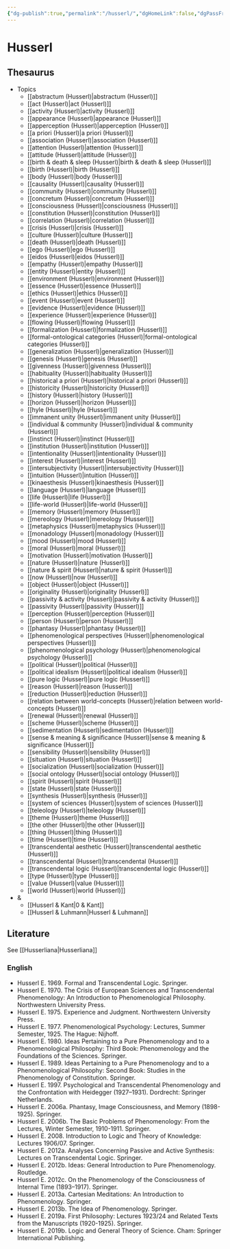 ```yaml
---
{"dg-publish":true,"permalink":"/husserl/","dgHomeLink":false,"dgPassFrontmatter":false}
---
```


# Husserl
## Thesaurus
- Topics
	- [[abstractum (Husserl)|abstractum (Husserl)]]
	- [[act (Husserl)|act (Husserl)]]
	- [[activity (Husserl)|activity (Husserl)]]
	- [[appearance (Husserl)|appearance (Husserl)]]
	- [[apperception (Husserl)|apperception (Husserl)]]
	- [[a priori (Husserl)|a priori (Husserl)]]
	- [[association (Husserl)|association (Husserl)]]
	- [[attention (Husserl)|attention (Husserl)]]
	- [[attitude (Husserl)|attitude (Husserl)]]
	- [[birth & death & sleep (Husserl)|birth & death & sleep (Husserl)]]
	- [[birth (Husserl)|birth (Husserl)]]
	- [[body (Husserl)|body (Husserl)]]
	- [[causality (Husserl)|causality (Husserl)]]
	- [[community (Husserl)|community (Husserl)]]
	- [[concretum (Husserl)|concretum (Husserl)]]
	- [[consciousness (Husserl)|consciousness (Husserl)]]
	- [[constitution (Husserl)|constitution (Husserl)]]
	- [[correlation (Husserl)|correlation (Husserl)]]
	- [[crisis (Husserl)|crisis (Husserl)]]
	- [[culture (Husserl)|culture (Husserl)]]
	- [[death (Husserl)|death (Husserl)]]
	- [[ego (Husserl)|ego (Husserl)]]
	- [[eidos (Husserl)|eidos (Husserl)]]
	- [[empathy (Husserl)|empathy (Husserl)]]
	- [[entity (Husserl)|entity (Husserl)]]
	- [[environment (Husserl)|environment (Husserl)]]
	- [[essence (Husserl)|essence (Husserl)]]
	- [[ethics (Husserl)|ethics (Husserl)]]
	- [[event (Husserl)|event (Husserl)]]
	- [[evidence (Husserl)|evidence (Husserl)]]
	- [[experience (Husserl)|experience (Husserl)]]
	- [[flowing (Husserl)|flowing (Husserl)]]
	- [[formalization (Husserl)|formalization (Husserl)]]
	- [[formal-ontological categories (Husserl)|formal-ontological categories (Husserl)]]
	- [[generalization (Husserl)|generalization (Husserl)]]
	- [[genesis (Husserl)|genesis (Husserl)]]
	- [[givenness (Husserl)|givenness (Husserl)]]
	- [[habituality (Husserl)|habituality (Husserl)]]
	- [[historical a priori (Husserl)|historical a priori (Husserl)]]
	- [[historicity (Husserl)|historicity (Husserl)]]
	- [[history (Husserl)|history (Husserl)]]
	- [[horizon (Husserl)|horizon (Husserl)]]
	- [[hyle (Husserl)|hyle (Husserl)]]
	- [[immanent unity (Husserl)|immanent unity (Husserl)]]
	- [[individual & community (Husserl)|individual & community (Husserl)]]
	- [[instinct (Husserl)|instinct (Husserl)]]
	- [[institution (Husserl)|institution (Husserl)]]
	- [[intentionality (Husserl)|intentionality (Husserl)]]
	- [[interest (Husserl)|interest (Husserl)]]
	- [[intersubjectivity (Husserl)|intersubjectivity (Husserl)]]
	- [[intuition (Husserl)|intuition (Husserl)]]
	- [[kinaesthesis (Husserl)|kinaesthesis (Husserl)]]
	- [[language (Husserl)|language (Husserl)]]
	- [[life (Husserl)|life (Husserl)]]
	- [[life-world (Husserl)|life-world (Husserl)]]
	- [[memory (Husserl)|memory (Husserl)]]
	- [[mereology (Husserl)|mereology (Husserl)]]
	- [[metaphysics (Husserl)|metaphysics (Husserl)]]
	- [[monadology (Husserl)|monadology (Husserl)]]
	- [[mood (Husserl)|mood (Husserl)]]
	- [[moral (Husserl)|moral (Husserl)]]
	- [[motivation (Husserl)|motivation (Husserl)]]
	- [[nature (Husserl)|nature (Husserl)]]
	- [[nature & spirit (Husserl)|nature & spirit (Husserl)]]
	- [[now (Husserl)|now (Husserl)]]
	- [[object (Husserl)|object (Husserl)]]
	- [[originality (Husserl)|originality (Husserl)]]
	- [[passivity & activity (Husserl)|passivity & activity (Husserl)]]
	- [[passivity (Husserl)|passivity (Husserl)]]
	- [[perception (Husserl)|perception (Husserl)]]
	- [[person (Husserl)|person (Husserl)]]
	- [[phantasy (Husserl)|phantasy (Husserl)]]
	- [[phenomenological perspectives (Husserl)|phenomenological perspectives (Husserl)]]
	- [[phenomenological psychology (Husserl)|phenomenological psychology (Husserl)]]
	- [[political (Husserl)|political (Husserl)]]
	- [[political idealism (Husserl)|political idealism (Husserl)]]
	- [[pure logic (Husserl)|pure logic (Husserl)]]
	- [[reason (Husserl)|reason (Husserl)]]
	- [[reduction (Husserl)|reduction (Husserl)]]
	- [[relation between world-concepts (Husserl)|relation between world-concepts (Husserl)]]
	- [[renewal (Husserl)|renewal (Husserl)]]
	- [[scheme (Husserl)|scheme (Husserl)]]
	- [[sedimentation (Husserl)|sedimentation (Husserl)]]
	- [[sense & meaning & significance (Husserl)|sense & meaning & significance (Husserl)]]
	- [[sensibility (Husserl)|sensibility (Husserl)]]
	- [[situation (Husserl)|situation (Husserl)]]
	- [[socialization (Husserl)|socialization (Husserl)]]
	- [[social ontology (Husserl)|social ontology (Husserl)]]
	- [[spirit (Husserl)|spirit (Husserl)]]
	- [[state (Husserl)|state (Husserl)]]
	- [[synthesis (Husserl)|synthesis (Husserl)]]
	- [[system of sciences (Husserl)|system of sciences (Husserl)]]
	- [[teleology (Husserl)|teleology (Husserl)]]
	- [[theme (Husserl)|theme (Husserl)]]
	- [[the other (Husserl)|the other (Husserl)]]
	- [[thing (Husserl)|thing (Husserl)]]
	- [[time (Husserl)|time (Husserl)]]
	- [[transcendental aesthetic (Husserl)|transcendental aesthetic (Husserl)]]
	- [[transcendental (Husserl)|transcendental (Husserl)]]
	- [[transcendental logic (Husserl)|transcendental logic (Husserl)]]
	- [[type (Husserl)|type (Husserl)]]
	- [[value (Husserl)|value (Husserl)]]
	- [[world (Husserl)|world (Husserl)]]
- &
	- [[Husserl & Kant|0 & Kant]]
	- [[Husserl & Luhmann|Husserl & Luhmann]]


## Literature
See [[Husserliana|Husserliana]]


### English
- Husserl E. 1969. Formal and Transcendental Logic. Springer.
- Husserl E. 1970. The Crisis of European Sciences and Transcendental Phenomenology: An Introduction to Phenomenological Philosophy. Northwestern University Press.
- Husserl E. 1975. Experience and Judgment. Northwestern University Press.
- Husserl E. 1977. Phenomenological Psychology: Lectures, Summer Semester, 1925. The Hague: Nijhoff.
- Husserl E. 1980. Ideas Pertaining to a Pure Phenomenology and to a Phenomenological Philosophy: Third Book: Phenomenology and the Foundations of the Sciences. Springer.
- Husserl E. 1989. Ideas Pertaining to a Pure Phenomenology and to a Phenomenological Philosophy: Second Book: Studies in the Phenomenology of Constitution. Springer.
- Husserl E. 1997. Psychological and Transcendental Phenomenology and the Confrontation with Heidegger (1927–1931). Dordrecht: Springer Netherlands.
- Husserl E. 2006a. Phantasy, Image Consciousness, and Memory (1898-1925). Springer.
- Husserl E. 2006b. The Basic Problems of Phenomenology: From the Lectures, Winter Semester, 1910-1911. Springer.
- Husserl E. 2008. Introduction to Logic and Theory of Knowledge: Lectures 1906/07. Springer.
- Husserl E. 2012a. Analyses Concerning Passive and Active Synthesis: Lectures on Transcendental Logic. Springer.
- Husserl E. 2012b. Ideas: General Introduction to Pure Phenomenology. Routledge.
- Husserl E. 2012c. On the Phenomenology of the Consciousness of Internal Time (1893–1917). Springer.
- Husserl E. 2013a. Cartesian Meditations: An Introduction to Phenomenology. Springer.
- Husserl E. 2013b. The Idea of Phenomenology. Springer.
- Husserl E. 2019a. First Philosophy: Lectures 1923/24 and Related Texts from the Manuscripts (1920-1925). Springer.
- Husserl E. 2019b. Logic and General Theory of Science. Cham: Springer International Publishing.

